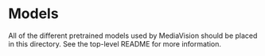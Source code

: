 # Models

All of the different pretrained models used by MediaVision should be placed
in this directory. See the top-level README for more information.